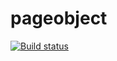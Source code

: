 # pageobject

[![Build status](https://ci.appveyor.com/api/projects/status/nn2gkpdgoyr7cu8c?svg=true)](https://ci.appveyor.com/project/horungeelena/pageobject)
